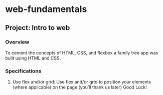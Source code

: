 # web-fundamentals

## Project: Intro to web

### Overview
To cement the concepts of HTML, CSS, and flexbox a family tree app was built using HTML and CSS.

### Specifications
1. Use flex and/or grid: Use flex and/or grid to position your elements (where applicable)
on the page (you’ll thank us later)
Good Luck!
